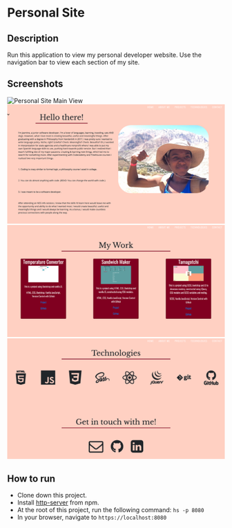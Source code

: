 # Personal Site

## Description
Run this application to view my personal developer website. Use the navigation bar to view each section of my site.

## Screenshots
![Personal Site Main View](screenshots/mainview.png)
![Bio View](https://raw.githubusercontent.com/williaj615/personal-site/master/screenshots/bio.png)
![Portfolio View](https://raw.githubusercontent.com/williaj615/personal-site/master/screenshots/projects.png)
![Technologies and Contact View](https://raw.githubusercontent.com/williaj615/personal-site/master/screenshots/tech-contact.png)


## How to run
* Clone down this project.
* Install [http-server](https://www.npmjs.com/package/http-server) from npm.
* At the root of this project, run the following command: `hs -p 8080`
* In your browser, navigate to `https://localhost:8080`